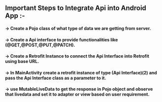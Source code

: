 ## Important Steps to Integrate Api into Android App :-

#### -> Create a Pojo class of what type of data we are getting from server.
#### -> Create a Api interface to provide functionalities like (@GET,@POST,@PUT,@PATCH).
#### -> Create a Retrofit Instance to connect the Api Interface into Retrofit using base URL.
#### -> In MainActivity create a retrofit instance of type (Api Interface)(2) and pass the Api Interface class as a parameter to it.
#### -> use MutableLiveData to get the response in Pojo object and observe that livedata and set it to adapter or view based on user requirement.
